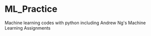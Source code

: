 # ML_Practice
Machine learning codes with python including Andrew Ng's Machine Learning Assignments
